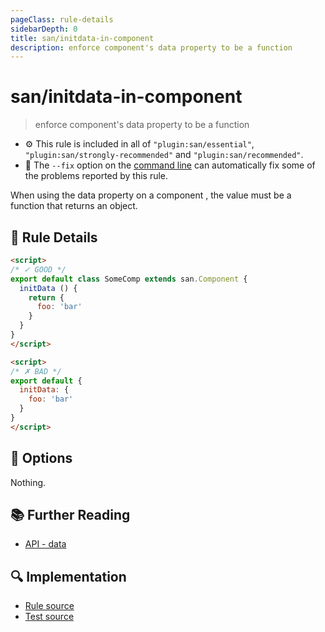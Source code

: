 ```yaml
---
pageClass: rule-details
sidebarDepth: 0
title: san/initdata-in-component
description: enforce component's data property to be a function
---
```

# san/initdata-in-component
> enforce component's data property to be a function

- :gear: This rule is included in all of `"plugin:san/essential"`, `"plugin:san/strongly-recommended"` and `"plugin:san/recommended"`.
- :wrench: The `--fix` option on the [command line](https://eslint.org/docs/user-guide/command-line-interface#fixing-problems) can automatically fix some of the problems reported by this rule.

When using the data property on a component , the value must be a function that returns an object.

## :book: Rule Details

<eslint-code-block fix :rules="{'san/initdata-in-component': ['error']}">

```html
<script>
/* ✓ GOOD */
export default class SomeComp extends san.Component {
  initData () {
    return {
      foo: 'bar'
    }
  }
}
</script>
```

</eslint-code-block>

<eslint-code-block fix :rules="{'san/initdata-in-component': ['error']}">

```html
<script>
/* ✗ BAD */
export default {
  initData: {
    foo: 'bar'
  }
}
</script>
```

</eslint-code-block>

## :wrench: Options

Nothing.

## :books: Further Reading

- [API - data](https://baidu.github.io/san/tutorial/data-method/)

## :mag: Implementation

- [Rule source](https://github.com/ecomfe/eslint-plugin-san/blob/main/lib/rules/initdata-in-component.js)
- [Test source](https://github.com/ecomfe/eslint-plugin-san/tree/main/__tests__/lib/rules/initdata-in-component.test.js)
